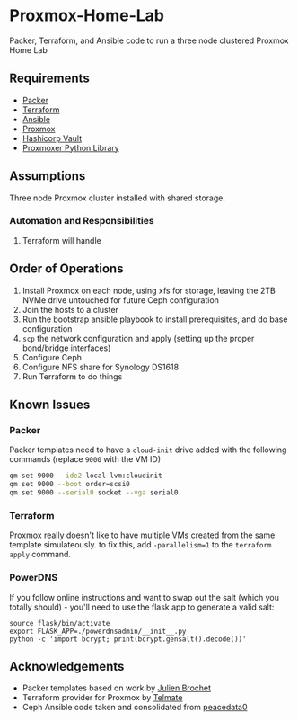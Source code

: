 # Proxmox-Home-Lab
Packer, Terraform, and Ansible code to run a three node clustered Proxmox Home Lab


## Requirements

* [Packer](https://www.packer.io/)
* [Terraform](https://www.terraform.io/)
* [Ansible](https://www.ansible.com/)
* [Proxmox](https://www.proxmox.com/en/)
* [Hashicorp Vault](https://www.vaultproject.io/)
* [Proxmoxer Python Library](https://pypi.org/project/proxmoxer/)

## Assumptions

Three node Proxmox cluster installed with shared storage.

### Automation and Responsibilities

1. Terraform will handle 

## Order of Operations

1. Install Proxmox on each node, using xfs for storage, leaving the 2TB NVMe drive untouched for future Ceph configuration
2. Join the hosts to a cluster
3. Run the bootstrap ansible playbook to install prerequisites, and do base configuration
4. `scp` the network configuration and apply (setting up the proper bond/bridge interfaces)
5. Configure Ceph
6. Configure NFS share for Synology DS1618
7. Run Terraform to do things

## Known Issues

### Packer

Packer templates need to have a `cloud-init` drive added with the following commands (replace `9000` with the VM ID)

```bash
qm set 9000 --ide2 local-lvm:cloudinit
qm set 9000 --boot order=scsi0
qm set 9000 --serial0 socket --vga serial0
```

### Terraform

Proxmox really doesn't like to have multiple VMs created from the same template simulateously. to fix this, add
`-parallelism=1` to the `terraform apply` command.

### PowerDNS

If you follow online instructions and want to swap out the salt (which you totally should) - you'll need to use the flask app to generate a valid salt:

```
source flask/bin/activate
export FLASK_APP=./powerdnsadmin/__init__.py
python -c 'import bcrypt; print(bcrypt.gensalt().decode())'
```

## Acknowledgements

* Packer templates based on work by [Julien Brochet](https://github.com/aerialls/madalynn-packer)
* Terraform provider for Proxmox by [Telmate](https://registry.terraform.io/providers/Telmate/proxmox)
* Ceph Ansible code taken and consolidated from [peacedata0](https://github.com/peacedata0/proxmox-ansible-1)